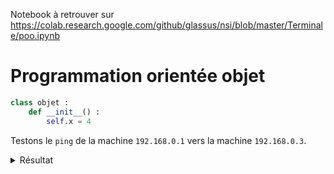 Notebook à retrouver sur https://colab.research.google.com/github/glassus/nsi/blob/master/Terminale/poo.ipynb

# Programmation orientée objet


```python
class objet :
    def __init__() :
        self.x = 4
```

Testons le ```ping``` de la machine ```192.168.0.1```  vers la machine ```192.168.0.3```.

<details><summary> Résultat </summary>
<p>

blabla
</p>
</details>

<br>


```python

```
